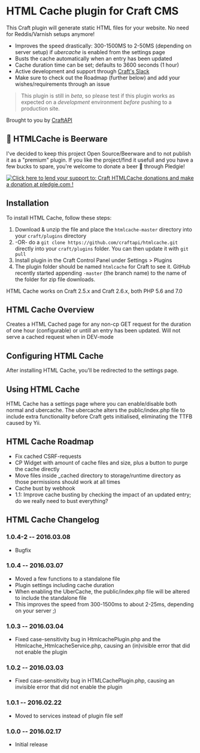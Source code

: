 # HTML Cache plugin for Craft CMS

This Craft plugin will generate static HTML files for your website. No need for Reddis/Varnish setups anymore! 

* Improves the speed drastically: 300-1500MS to 2-50MS (depending on server setup) if *ubercache* is enabled from the settings page
* Busts the cache automatically when an entry has been updated
* Cache duration time can be set; defaults to 3600 seconds (1 hour)
* Active development and support through [Craft's Slack](https://craftcms.com/community)
* Make sure to check out the Roadmap (further below) and add your wishes/requirements through an issue

> This plugin is still in *beta*, so please test if this plugin works as expected on a *development* environment _before_ pushing to a production site.

Brought to you by [CraftAPI](https://github.com/craftapi)

## :beers: HTMLCache is Beerware
I've decided to keep this project Open Source/Beerware and to not publish it as a "premium" plugin. If you like the project/find it usefull and you have a few bucks to spare, you're welcome to donate a beer :beer: through Pledgie! 

<a href='https://pledgie.com/campaigns/31263?utm_source=github-craftapi-htmlcache'><img alt='Click here to lend your support to: Craft HTMLCache donations and make a donation at pledgie.com !' src='https://pledgie.com/campaigns/31263.png?skin_name=chrome' border='0' ></a>

## Installation

To install HTML Cache, follow these steps:

1. Download & unzip the file and place the `htmlcache-master` directory into your `craft/plugins` directory
2.  -OR- do a `git clone https://github.com/craftapi/htmlcache.git` directly into your `craft/plugins` folder.  You can then update it with `git pull`
3. Install plugin in the Craft Control Panel under Settings > Plugins
4. The plugin folder should be named `htmlcache` for Craft to see it.  GitHub recently started appending `-master` (the branch name) to the name of the folder for zip file downloads.

HTML Cache works on Craft 2.5.x and Craft 2.6.x, both PHP 5.6 and 7.0

## HTML Cache Overview

Creates a HTML Cached page for any non-cp GET request for the duration of one hour (configurable) or untill an entry has been updated. Will not serve a cached request when in DEV-mode

## Configuring HTML Cache

After installing HTML Cache, you'll be redirected to the settings page.

## Using HTML Cache

HTML Cache has a settings page where you can enable/disable both normal and ubercache. The ubercache alters the public/index.php file to include extra functionality before Craft gets initialised, eliminating the TTFB caused by Yii. 

## HTML Cache Roadmap

* Fix cached CSRF-requests
* CP Widget with amount of cache files and size, plus a button to purge the cache directly
* Move files inside _cached directory to storage/runtime directory as those permissions should work at all times
* Cache bust by webhook
* 1.1: Improve cache busting by checking the impact of an updated entry; do we really need to bust everything?

## HTML Cache Changelog

### 1.0.4-2 -- 2016.03.08

* Bugfix

### 1.0.4 -- 2016.03.07

* Moved a few functions to a standalone file
* Plugin settings including cache duration
* When enabling the UberCache, the public/index.php file will be altered to include the standalone file
* This improves the speed from 300-1500ms to about  2-25ms, depending on your server ;)

### 1.0.3 -- 2016.03.04

* Fixed case-sensitivity bug in HtmlcachePlugin.php and the Htmlcache_HtmlcacheService.php, causing an (in)visible error that did not enable the plugin

### 1.0.2 -- 2016.03.03

* Fixed case-sensitivity bug in HTMLCachePlugin.php, causing an invisible error that did not enable the plugin

### 1.0.1 -- 2016.02.22

* Moved to services instead of plugin file self

### 1.0.0 -- 2016.02.17

* Initial release
